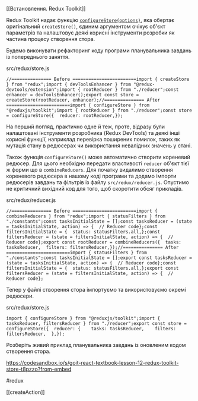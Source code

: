 [[Встановлення. Redux Toolkit]]

Redux Toolkit надає функцію [`configureStore(options)`](https://redux-toolkit.js.org/api/configureStore), яка обертає оригінальний `createStore()`, єдиним аргументом очікує об'єкт параметрів та налаштовує деякі корисні інструменти розробки як частина процесу створення стора.

Будемо виконувати рефакторинг коду програми планувальника завдань із попереднього заняття.

src/redux/store.js

```
//=============== Before ========================import { createStore } from "redux";import { devToolsEnhancer } from "@redux-devtools/extension";import { rootReducer } from "./reducer";const enhancer = devToolsEnhancer();export const store = createStore(rootReducer, enhancer);//=============== After ========================import { configureStore } from "@reduxjs/toolkit";import { rootReducer } from "./reducer";const store = configureStore({  reducer: rootReducer,});
```

На перший погляд, практично одне й теж, проте, відразу були налаштовані інструменти розробника (Redux DevTools) та деякі інші корисні функції, наприклад перевірка поширених помилок, таких як мутація стану в редюсерах чи використання невалідних значень у стані.

Також функція `configureStore()` може автоматично створити кореневий редюсер. Для цього необхідно передати властивості `reducer` об'єкт тієї ж форми що в `combineReducers`. Для початку видалимо створення кореневого редюсера в нашому коді програми та додамо імпорти редюсерів завдань та фільтрів із файлу `src/redux/reducer.js`. Опустимо не критичний вихідний код для того, щоб скоротити обсяг прикладів.

src/redux/reducer.js

```
//=============== Before ========================import { combineReducers } from "redux";import { statusFilters } from "./constants";const tasksInitialState = [];const tasksReducer = (state = tasksInitialState, action) => {  // Reducer code};const filtersInitialState = {  status: statusFilters.all,};const filtersReducer = (state = filtersInitialState, action) => {  // Reducer code};export const rootReducer = combineReducers({  tasks: tasksReducer,  filters: filtersReducer,});//=============== After ========================import { statusFilters } from "./constants";const tasksInitialState = [];export const tasksReducer = (state = tasksInitialState, action) => {  // Reducer code};const filtersInitialState = {  status: statusFilters.all,};export const filtersReducer = (state = filtersInitialState, action) => {  // Reducer code};
```

Тепер у файлі створення стора імпортуємо та використовуємо окремі редюсери.

src/redux/store.js

```
import { configureStore } from "@reduxjs/toolkit";import { tasksReducer, filtersReducer } from "./reducer";export const store = configureStore({  reducer: {    tasks: tasksReducer,    filters: filtersReducer,  },});
```

Розберіть живий приклад планувальника завдань із оновленим кодом створення стора.

https://codesandbox.io/s/goit-react-textbook-lesson-12-redux-toolkit-store-t8pzzo?from-embed

#redux 

[[createAction]]

